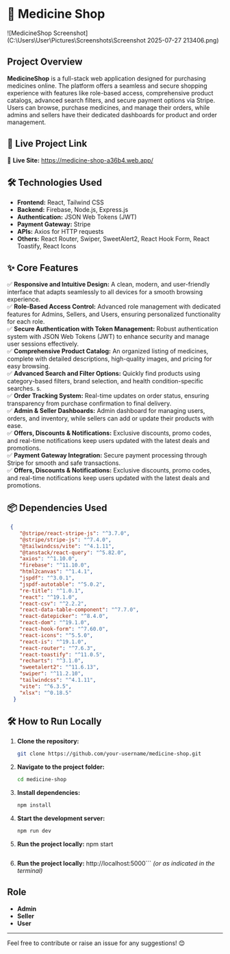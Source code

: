 # 🏥 Medicine Shop

![MedicineShop Screenshot](C:\Users\User\Pictures\Screenshots\Screenshot 2025-07-27 213406.png)


## Project Overview
**MedicineShop** is a full-stack web application designed for purchasing medicines online. The platform offers a seamless and secure shopping experience with features like role-based access, comprehensive product catalogs, advanced search filters, and secure payment options via Stripe. Users can browse, purchase medicines, and manage their orders, while admins and sellers have their dedicated dashboards for product and order management.

## 🚀 Live Project Link  
🔗 **Live Site:** https://medicine-shop-a36b4.web.app/


## 🛠 Technologies Used  
- **Frontend:** React, Tailwind CSS  
- **Backend:** Firebase, Node.js, Express.js  
- **Authentication:** JSON Web Tokens (JWT)  
- **Payment Gateway:** Stripe  
- **APIs:** Axios for HTTP requests 
- **Others:** React Router, Swiper, SweetAlert2, React Hook Form, React Toastify, React Icons  

## ✨ Core Features  
✅ **Responsive and Intuitive Design:** A clean, modern, and user-friendly interface that adapts seamlessly to all devices for a smooth browsing experience.  
✅ **Role-Based Access Control:** Advanced role management with dedicated features for Admins, Sellers, and Users, ensuring personalized functionality for each role.  
✅ **Secure Authentication with Token Management:** Robust authentication system with JSON Web Tokens (JWT) to enhance security and manage user sessions effectively.  
✅ **Comprehensive Product Catalog:** An organized listing of medicines, complete with detailed descriptions, high-quality images, and pricing for easy browsing.  
✅ **Advanced Search and Filter Options:** Quickly find products using category-based filters, brand selection, and health condition-specific searches.  s.  
✅ **Order Tracking System:** Real-time updates on order status, ensuring transparency from purchase confirmation to final delivery.  
✅ **Admin & Seller Dashboards:** Admin dashboard for managing users, orders, and inventory, while sellers can add or update their products with ease.  
✅ **Offers, Discounts & Notifications:** Exclusive discounts, promo codes, and real-time notifications keep users updated with the latest deals and promotions.  
✅ **Payment Gateway Integration:** Secure payment processing through Stripe for smooth and safe transactions.  
✅ **Offers, Discounts & Notifications:** Exclusive discounts, promo codes, and real-time notifications keep users updated with the latest deals and promotions.  

## 📦 Dependencies Used
```json
 {
    "@stripe/react-stripe-js": "^3.7.0",
    "@stripe/stripe-js": "^7.4.0",
    "@tailwindcss/vite": "^4.1.11",
    "@tanstack/react-query": "^5.82.0",
    "axios": "^1.10.0",
    "firebase": "^11.10.0",
    "html2canvas": "^1.4.1",
    "jspdf": "^3.0.1",
    "jspdf-autotable": "^5.0.2",
    "re-title": "^1.0.1",
    "react": "^19.1.0",
    "react-csv": "^2.2.2",
    "react-data-table-component": "^7.7.0",
    "react-datepicker": "^8.4.0",
    "react-dom": "^19.1.0",
    "react-hook-form": "^7.60.0",
    "react-icons": "^5.5.0",
    "react-is": "^19.1.0",
    "react-router": "^7.6.3",
    "react-toastify": "^11.0.5",
    "recharts": "^3.1.0",
    "sweetalert2": "^11.6.13",
    "swiper": "^11.2.10",
    "tailwindcss": "^4.1.11",
    "vite": "^6.3.5",
    "xlsx": "^0.18.5"
  }
```

## 🛠️ How to Run Locally
1. **Clone the repository:**
   ```sh
   git clone https://github.com/your-username/medicine-shop.git
   ```
2. **Navigate to the project folder:**
   ```sh
   cd medicine-shop
   ```
3. **Install dependencies:**
   ```sh
   npm install
   ```
4. **Start the development server:**
   ```sh
   npm run dev
   ```
5. **Run the project locally:**
    npm start
   ```
5. **Run the project locally:**
http://localhost:5000``` *(or as indicated in the terminal)*

## Role 
- **Admin**
- **Seller**
- **User**


---
Feel free to contribute or raise an issue for any suggestions! 😊
